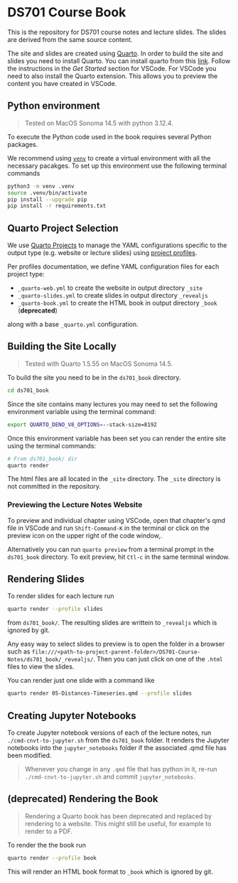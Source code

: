 # DS701 Course Book

This is the repository for DS701 course notes and lecture slides. The slides are derived from the same source content. 

The site and slides are created using [Quarto](https://quarto.org/). In order to build the site and slides you need to install Quarto. You can install quarto from this [link](https://quarto.org/docs/get-started/). Follow the instructions in the *Get Started* section for VSCode. For VSCode you need to also install the Quarto extension. This allows you to preview the content you have created in VSCode.

## Python environment

> Tested on MacOS Sonoma 14.5 with python 3.12.4.

To execute the Python code used in the book requires several Python packages. 

We recommend using [`venv`](https://docs.python.org/3/library/venv.html) to
create a virtual environment with all the necessary pacakges. To set up this
environment use the following terminal commands

```sh
python3 -m venv .venv
source .venv/bin/activate
pip install --upgrade pip
pip install -r requirements.txt
```

## Quarto Project Selection

We use [Quarto Projects](https://quarto.org/docs/projects/quarto-projects.html)
to manage the YAML configurations specific to the 
output type (e.g. website or lecture slides) using 
[project profiles](https://quarto.org/docs/projects/profiles.html).

Per profiles documentation, we define YAML configuration files for each project
type:

* `_quarto-web.yml`  to create the website in output directory `_site`
* `_quarto-slides.yml` to create slides in output directory `_revealjs`
* `_quarto-book.yml` to create the HTML book in output directory `_book` (**deprecated**)

along with a base `_quarto.yml` configuration.


## Building the Site Locally

> Tested with Quarto 1.5.55 on MacOS Sonoma 14.5.

To build the site you need to be in the `ds701_book` directory. 

```sh
cd ds701_book
```

Since the site contains many lectures you may need to set the following
environment variable using the terminal command:

```sh
export QUARTO_DENO_V8_OPTIONS=--stack-size=8192
```

Once this environment variable has been set you can render the entire site using the terminal commands:

```sh
# From ds701_book/ dir
quarto render
```

The html files are all located in the `_site` directory. The `_site` directory is not committed in the repository.

### Previewing the Lecture Notes Website

To preview and individual chapter using VSCode, open that chapter's qmd file in 
VSCode and run `Shift-Command-K` in the terminal or click on the preview icon
on the upper right of the code window,.

Alternatively you can run `quarto preview` from a terminal prompt in the `ds701_book` directory.
To exit preview, hit `Ctl-c` in the same terminal window.

## Rendering Slides

To render slides for each lecture run
```sh
quarto render --profile slides
```
from `ds701_book/`. The resulting slides are writtein to `_revealjs` which
is ignored by git.

Any easy way to select slides to preview is to open the folder in a browser
such as `file:///<path-to-project-parent-folder>/DS701-Course-Notes/ds701_book/_revealjs/`.
Then you can just click on one of the `.html` files to view the slides.

You can render just one slide with a command like
```sh
quarto render 05-Distances-Timeseries.qmd --profile slides
```


## Creating Jupyter Notebooks

To create Jupyter notebook versions of each of the lecture
notes, run `./cmd-cnvt-to-jupyter.sh` from the `ds701_book`
folder. It renders the Jupyter notebooks into the `jupyter_notebooks` folder
if the associated .qmd file has been modified.

> Whenever you change in any `.qmd` file that has python in it, re-run
> `./cmd-cnvt-to-jupyter.sh` and commit `jupyter_notebooks`.

## (deprecated) Rendering the Book

> Rendering a Quarto book has been deprecated and replaced by rendering to
> a website. This might still be useful, for example to render to a PDF.

To render the the book run
```sh
quarto render --profile book
```

This will render an HTML book format to `_book` which is ignored by git.
